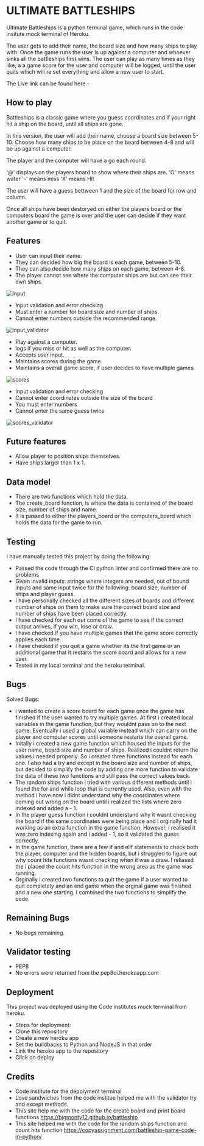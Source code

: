 # ULTIMATE BATTLESHIPS

Ultimate Battleships is a python terminal game, which runs in the code insitute mock terminal of Heroku.

The user gets to add their name, the board size and how many ships to play with. Once the game runs the user is up against a computer and whoever sinks all the battleships first wins. The user can play as many times as they like, a a game score for the user and computer will be logged, until the user quits which will re set everything and allow a new user to start.

The Live link can be found here -

## How to play

Battleships is a classic game where you guess coordinates and if your right hit a ship on the board, until all ships are gone.

In this version, the user will add their name, choose a board size between 5-10. Choose how many ships to be place on the board between 4-8 and will be up against a computer.

The player and the computer will have a go each round.

'@' displays on the players board to show where their ships are.
'O' means water
'-' means miss
'X' means Hit

The user will have a guess bettween 1 and the size of the board for row and column.

Once all ships have been destoryed on either the players board or the computers board the game is over and the user can decide if they want another game or to quit. 

## Features

- User can input their name.
- They can decided how big the board is each game, between 5-10.
- They can also decide how many ships on each game, between 4-8.
- The player cannot see where the computer ships are but can see their own ships.

![Input]()

- Input validation and error checking
 - Must enter a number for board size and number of ships.
 - Cannot enter numbers outside the recommended range.

![input_validator]()

- Play against a computer.
- logs if you miss or hit as well as the computer.
- Accepts user input.
- Maintains scores during the game.
- Maintains a overall game score, if user decides to have multiple games.

![scores]()

- Input validation and error checking
 - Cannot enter coordinates outside the size of the board
 - You must enter numbers
 - Cannot enter the same guess twice

![scores_validator]()

## Future features

- Allow player to position ships themselves.
- Have ships larger than 1 x 1.

## Data model

- There are two functions which hold the data.
- The create_board function, is where the data is contained of the board size, number of ships and name.
- It is passed to either the players_board or the computers_board which holds the data for the game to run.

## Testing

I have manually tested this project by doing the following:
 - Passed the code through the CI python linter and confirmed there are no problems
 - Given invalid inputs: strings where integers are needed, out of bound inputs and same input twice for the following: board size, number of ships and player guess.
 - I have personally checked all the different sizes of boards and different number of ships on them to make sure the correct board size and number of ships have been placed correctly.
 - I have checked for each out come of the game to see if the correct output arrives, if you win, lose or draw.
 - I have checked if you have multiple games that the game score correctly applies each time.
 - I have checked if you quit a game whether its the first game or an additional game that it restarts the score board and allows for a new user.
 - Tested in my local terminal and the heroku terminal.

 ## Bugs

Solved Bugs:
 - i wanted to create a score board for each game once the game has finished if the user wanted to try multiple games. At first i created local variables in the game function, but they wouldnt pass on to the next game. Eventually i used a global variable instead which can carry on the player and computer scores until someone restarts the overall game.
 - Initally i created a new game function which housed the inputs for the user name, board size and number of ships. Realized i couldnt return the values i needed properly. So i created three functions instead for each one. I also had a try and except in the board size and number of ships, but decided to simplify the code by adding one more function to validate the data of these two functions and still pass the correct values back.
 - The random ships function i tried with various different methods until i found the for and while loop that is currently used. Also, even with the method i have now i didnt understand why the coordinates where coming out wrong on the board until i realized the lists where zero indexed and added a - 1.
 - In the player guess function i couldnt understand why it wasnt checking the board if the same coordinates were being place and i orginally had it working as an extra function in the game function. However, i realised it was zero indexing again and i added - 1, so it validated the guess correctly.
 - In the game function, there are a few if and elif statements to check both the player, computer and the hidden boards, but i struggled to figure out why count hits functions wasnt checking when it was a draw. I reliased the i placed the count hits function in the wrong area as the game was running.
 - Orginally i created two functions to quit the game if a user wanted to quit completely and an end game when the orginal game was finished and a new one starting. I combined the two functions to simplify the code.

 ## Remaining Bugs

 - No bugs remaining.

 ## Validator testing
 
 - PEP8
  - No errors were returned from the pep8ci.herokuapp.com

## Deployment

This project was deployed using the Code institutes mock terminal from heroku.

 - Steps for deployment:
  - Clone this repository 
  - Create a new heroku app
  - Set the buildbacks to Python and NodeJS in that order
  - Link the heroku app to the repository 
  - Click on deploy

## Credits

- Code institute for the depolyment terminal 
- Love sandwiches from the code institue helped me with the validator try and except methods.
- This site help me with the code for the create board and print board functions https://bigmonty12.github.io/battleship
- This site helped me with the code for the random ships function and count hits function https://copyassignment.com/battleship-game-code-in-python/

